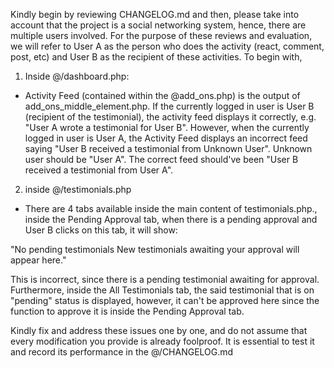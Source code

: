 Kindly begin by reviewing CHANGELOG.md and then, please take into account that the project is a social networking system, hence, there are multiple users involved. For the purpose of these reviews and evaluation, we will refer to User A as the person who does the activity (react, comment, post, etc) and User B as the recipient of these activities. To begin with, 

1. Inside @/dashboard.php:

* Activity Feed (contained within the @add_ons.php) is the output of add_ons_middle_element.php. If the currently logged in user is User B (recipient of the testimonial), the activity feed displays it correctly, e.g. "User A wrote a testimonial for User B". However, when the currently logged in user is User A, the Activity Feed displays an incorrect feed saying "User B received a testimonial from Unknown User". Unknown user should be "User A". The correct feed should've been "User B received a testimonial from User A". 

2. inside @/testimonials.php 

* There are 4 tabs available inside the main content of testimonials.php., inside the Pending Approval tab, when there is a pending approval and User B clicks on this tab, it will show:

"No pending testimonials
New testimonials awaiting your approval will appear here."

This is incorrect, since there is a pending testimonial awaiting for approval. Furthermore, inside the All Testimonials tab, the said testimonial that is on "pending" status is displayed, however, it can't be approved here since the function to approve it is inside the Pending Approval tab.

Kindly fix and address these issues one by one, and do not assume that every modification you provide is already foolproof. It is essential to test it and record its performance in the @/CHANGELOG.md

